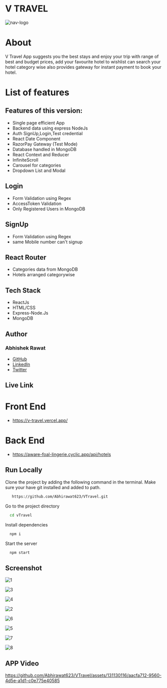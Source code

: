 # V TRAVEL

![nav-logo](https://github.com/Abhirawat623/VTravel/assets/131130116/dcb304ae-9bbc-4bea-a32f-8b5826cee6f4)



# About

V Travel App suggests you the best stays and enjoy your trip with range of best and budget prices, add your favourite hotel to wishlist can search your hotel category wise also provides gateway for instant payment to book your hotel.


# List of features

## Features of this version:
- Single page efficient App
- Backend data using express NodeJs
- Auth SignUp,Login,Test credential
- React Date Component
- RazorPay Gateway (Test Mode)
- Database handled in MongoDB
- React Context and Reducer
- InfiniteScroll
- Carousel for categories
- Dropdown List and Modal

## Login
- Form Validation using Regex
- AccessToken Validation
- Only Registered Users in MongoDB

## SignUp
- Form Validation using Regex
- same Mobile number can't signup

## React Router
- Categories data from MongoDB
- Hotels arranged categorywise

## Tech Stack

- ReactJs
- HTML/CSS
- Express-Node.Js
- MongoDB

## Author

### Abhishek Rawat
-   [GitHub](https://github.com/Abhirawat623)
-   [LinkedIn](https://www.linkedin.com/in/abhishek-rawat-598151240/)
-   [Twitter](https://twitter.com/Abhishekrwt38)


## Live Link
# Front End
- https://v-travel.vercel.app/
# Back End
- https://aware-foal-lingerie.cyclic.app/api/hotels


## Run Locally

Clone the project by adding the following command in the terminal.
Make sure your have git installed and added to path.

```bash
   https://github.com/Abhirawat623/VTravel.git
```

Go to the project directory

```bash
  cd vTravel
```

Install dependencies

```bash
  npm i
```

Start the server

```bash
  npm start
```

## Screenshot


![1](https://github.com/Abhirawat623/VTravel/assets/131130116/c4ee418f-c1fd-4ced-b3e9-d80574331b5c)


![3](https://github.com/Abhirawat623/VTravel/assets/131130116/9db4e97a-ec23-4f58-a125-5f5088e8d57b)


![4](https://github.com/Abhirawat623/VTravel/assets/131130116/dfe398b0-d270-46eb-900b-32bf74e2c6c0)


![2](https://github.com/Abhirawat623/VTravel/assets/131130116/73398a40-3df9-4735-bbd5-09101fe25c2d)


![6](https://github.com/Abhirawat623/VTravel/assets/131130116/18fd3c2b-c42d-4b82-b106-4aea5fe0b218)


![5](https://github.com/Abhirawat623/VTravel/assets/131130116/414845d8-9e1c-42ec-ac79-678f9ea733c4)


![7](https://github.com/Abhirawat623/VTravel/assets/131130116/9ea1189e-c242-41bd-952a-a8508fce2c0e)


![8](https://github.com/Abhirawat623/VTravel/assets/131130116/a56bfe9b-49e1-4068-90d2-9999388ae683)



##  APP Video


https://github.com/Abhirawat623/VTravel/assets/131130116/aacfa712-9560-4d5e-a1d1-c0e775e40585

